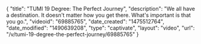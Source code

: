 {
    "title": "TUMI 19 Degree: The Perfect Journey",
    "description": "We all have a destination. It doesn't matter how you get there. What's important is that you go.",
    "videoid": "69885765",
    "date_created": "1475512764",
    "date_modified": "1490639208",
    "type": "captivate",
    "layout": "video",
    "url": "\/v\/tumi-19-degree-the-perfect-journey\/69885765"
}